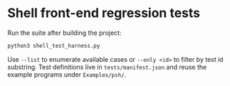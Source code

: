# Shell front-end regression tests

Run the suite after building the project:

```sh
python3 shell_test_harness.py
```

Use `--list` to enumerate available cases or `--only <id>` to filter by test id
substring. Test definitions live in `tests/manifest.json` and reuse the example
programs under `Examples/psh/`.
